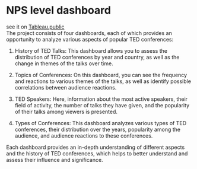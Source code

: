 # NPS level dashboard
see it on [Tableau.public](https://public.tableau.com/app/profile/polina.ostroukhova/viz/NPS_made_up_project_eng/Story)   
The project consists of four dashboards, each of which provides an opportunity to analyze various aspects of popular TED conferences:

1. History of TED Talks: This dashboard allows you to assess the distribution of TED conferences by year and country, as well as the change in themes of the talks over time.

2. Topics of Conferences: On this dashboard, you can see the frequency and reactions to various themes of the talks, as well as identify possible correlations between audience reactions.

3. TED Speakers: Here, information about the most active speakers, their field of activity, the number of talks they have given, and the popularity of their talks among viewers is presented.

4. Types of Conferences: This dashboard analyzes various types of TED conferences, their distribution over the years, popularity among the audience, and audience reactions to these conferences.

Each dashboard provides an in-depth understanding of different aspects and the history of TED conferences, which helps to better understand and assess their influence and significance.
